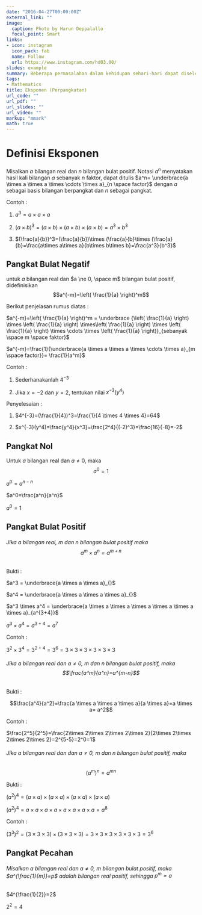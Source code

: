 ```yaml
---
date: "2016-04-27T00:00:00Z"
external_link: ""
image:
  caption: Photo by Harun Deppalallo
  focal_point: Smart
links:
- icon: instagram
  icon_pack: fab
  name: Follow
  url: https://www.instagram.com/hd03.00/
slides: example
summary: Beberapa permasalahan dalam kehidupan sehari-hari dapat diselesaikan dengan menggunakan kondep dan aturan matematika. Sebagai contoh, konsep eksponen yang berperan penting dalam menyelesaikan permasalahan yang berkaitan dengan aritmetika sosial, penelusuran zat kimia, perkembangan bakteri dan lain-lain
tags:
- Mathematics
title: Eksponen (Perpangkatan)
url_code: ""
url_pdf: ""
url_slides: ""
url_video: ""
markup: "mmark"
math: true
---
```




# Definisi Eksponen

Misalkan $a$ bilangan real dan $n$ bilangan bulat positif. Notasi $a^n$ menyatakan hasil kali bilangan $a$ sebanyak $n$ faktor, dapat ditulis $a^n= \underbrace{a \times a \times a \times \cdots \times a}_{n \space factor}$ dengan $a$ sebagai basis bilangan berpangkat dan $n$ sebagai pangkat.

Contoh :

1. $a^3=a \times a \times a$

2. $(a \times b)^3=(a \times b)\times(a \times b)\times(a \times b)=a^3 \times b^3$

4. $(\frac{a}{b})^3=(\frac{a}{b})\times (\frac{a}{b}\times (\frac{a}{b}=\frac{a\times a\times a}{b\times b\times b}=\frac{a^3}{b^3}$

## Pangkat Bulat Negatif

untuk $a$ bilangan real dan $a \ne 0, \space m$ bilangan bulat positif, didefinisikan $$a^{-m}=\left( \frac{1}{a} \right)^m$$

Berikut penjelasan rumus diatas :

$a^{-m}=\left( \frac{1}{a} \right)^m = \underbrace {\left( \frac{1}{a} \right) \times \left( \frac{1}{a} \right) \times\left( \frac{1}{a} \right) \times \left( \frac{1}{a} \right) \times \cdots \times \left( \frac{1}{a} \right)}_{sebanyak \space m \space faktor}$

$a^{-m}=\frac{1}{\underbrace{a \times a \times a \times \cdots \times a}_{m \space factor}}= \frac{1}{a^m}$

Contoh :

1. Sederhanakanlah $4^{-3}$

2. Jika $x=-2$ dan $y=2$, tentukan nilai $x^{-3}(y^4)$

Penyelesaian :

1. $4^{-3}=(\frac{1}{4})^3=\frac{1}{4 \times 4 \times 4}=64$

2. $x^{-3}(y^4)=\frac{y^4}{x^3}=\frac{2^4}{(-2)^3}=\frac{16}{-8}=-2$

## Pangkat Nol

Untuk $a$ bilangan real dan $a \ne 0$, maka $$a^0=1$$

$a^0=a^{n-n}$

$a^0=\frac{a^n}{a^n}$

$a^0=1$

## Pangkat Bulat Positif


###### Jika $a$ bilangan real, $m$ dan $n$ bilangan bulat positif maka $$a^m \times a^n=a^{m+n}$$

Bukti :

$a^3 = \underbrace{a \times a \times a}_{}$

$a^4 = \underbrace{a \times a \times a \times a}_{}$

$a^3 \times a^4 = \underbrace{a \times a \times a \times a \times a \times a \times a}_{a^{3+4}}$

$a^3 \times a^4=a^{3+4}=a^7$

Contoh :

$3^2 \times 3^4=3^{2+4}=3^6=3 \times 3 \times 3 \times 3 \times 3 \times 3$

###### Jika $a$ bilangan real dan $a \ne 0$, $m$ dan $n$ bilangan bulat positif, maka $$\frac{a^m}{a^n}=a^{m-n}$$

Bukti :

$$\frac{a^4}{a^2}=\frac{a \times a \times a \times a}{a \times a}=a \times a= a^2$$

Contoh :

$\frac{2^5}{2^5}=\frac{2\times 2\times 2\times 2\times 2}{2\times 2\times 2\times 2\times 2}=2^{5-5}=2^0=1$

###### Jika $a$ bilangan real dan dan $a \ne 0$, $m$ dan $n$ bilangan bulat positif, maka
$$(a^m)^n=a^{mn}$$

Bukti :

$(a^2)^4=(a \times a)\times(a \times a)\times(a \times a)\times(a \times a)$

$(a^2)^4=a \times a\times a \times a\times a \times a\times a \times a=a^8$

Contoh :

$(3^3)^2=(3 \times 3\times 3)\times(3 \times 3\times 3)=3 \times 3\times 3\times 3 \times 3\times 3=3^6$

## Pangkat Pecahan

###### Misalkan $a$ bilangan real dan $a\ne 0$, $m$ bilangan bulat positif, maka $a^{\frac{1}{m}}=p$ adalah bilangan real positif, sehingga $p^m=a$

$4^{\frac{1}{2}}=2$

$2^2=4$












